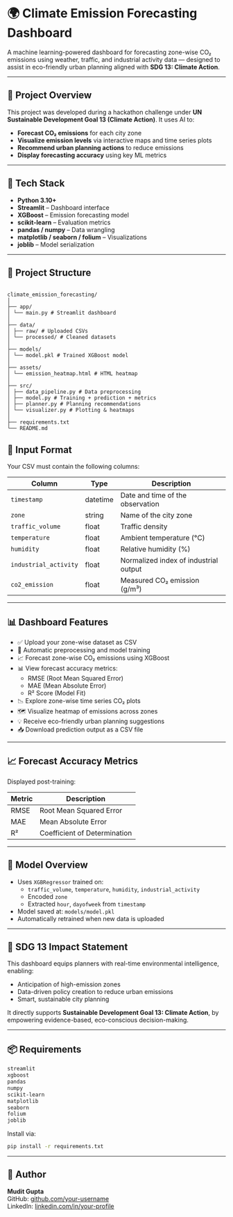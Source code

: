 # 🌍 Climate Emission Forecasting Dashboard

A machine learning-powered dashboard for forecasting zone-wise CO₂ emissions using weather, traffic, and industrial activity data — designed to assist in eco-friendly urban planning aligned with **SDG 13: Climate Action**.

---

## 📌 Project Overview

This project was developed during a hackathon challenge under **UN Sustainable Development Goal 13 (Climate Action)**. It uses AI to:

- **Forecast CO₂ emissions** for each city zone
- **Visualize emission levels** via interactive maps and time series plots
- **Recommend urban planning actions** to reduce emissions
- **Display forecasting accuracy** using key ML metrics

---

## 🧠 Tech Stack

- **Python 3.10+**
- **Streamlit** – Dashboard interface
- **XGBoost** – Emission forecasting model
- **scikit-learn** – Evaluation metrics
- **pandas / numpy** – Data wrangling
- **matplotlib / seaborn / folium** – Visualizations
- **joblib** – Model serialization

---

## 🔄 Project Structure
```

climate_emission_forecasting/
│
├── app/
│ └── main.py # Streamlit dashboard
│
├── data/
│ ├── raw/ # Uploaded CSVs
│ └── processed/ # Cleaned datasets
│
├── models/
│ └── model.pkl # Trained XGBoost model
│
├── assets/
│ └── emission_heatmap.html # HTML heatmap
│
├── src/
│ ├── data_pipeline.py # Data preprocessing
│ ├── model.py # Training + prediction + metrics
│ ├── planner.py # Planning recommendations
│ └── visualizer.py # Plotting & heatmaps
│
├── requirements.txt
└── README.md
```
## 📁 Input Format

Your CSV must contain the following columns:

| Column               | Type     | Description                              |
|----------------------|----------|------------------------------------------|
| `timestamp`          | datetime | Date and time of the observation         |
| `zone`               | string   | Name of the city zone                    |
| `traffic_volume`     | float    | Traffic density                          |
| `temperature`        | float    | Ambient temperature (°C)                 |
| `humidity`           | float    | Relative humidity (%)                    |
| `industrial_activity`| float    | Normalized index of industrial output    |
| `co2_emission`       | float    | Measured CO₂ emission (g/m³)             |

---

## 📊 Dashboard Features

- ✅ Upload your zone-wise dataset as CSV  
- 🔁 Automatic preprocessing and model training  
- 📈 Forecast zone-wise CO₂ emissions using XGBoost  
- 📊 View forecast accuracy metrics:
  - RMSE (Root Mean Squared Error)
  - MAE (Mean Absolute Error)
  - R² Score (Model Fit)
- 📉 Explore zone-wise time series CO₂ plots  
- 🗺️ Visualize heatmap of emissions across zones  
- 💡 Receive eco-friendly urban planning suggestions  
- 📥 Download prediction output as a CSV file  

---

## 📈 Forecast Accuracy Metrics

Displayed post-training:

| Metric | Description                 |
|--------|-----------------------------|
| RMSE   | Root Mean Squared Error     |
| MAE    | Mean Absolute Error         |
| R²     | Coefficient of Determination|

---

## 🧠 Model Overview

- Uses `XGBRegressor` trained on:
  - `traffic_volume`, `temperature`, `humidity`, `industrial_activity`
  - Encoded `zone`
  - Extracted `hour`, `dayofweek` from `timestamp`
- Model saved at: `models/model.pkl`
- Automatically retrained when new data is uploaded

---

## 🌱 SDG 13 Impact Statement

This dashboard equips planners with real-time environmental intelligence, enabling:
- Anticipation of high-emission zones  
- Data-driven policy creation to reduce urban emissions  
- Smart, sustainable city planning  

It directly supports **Sustainable Development Goal 13: Climate Action**, by empowering evidence-based, eco-conscious decision-making.

---

## 📦 Requirements

```bash
streamlit
xgboost
pandas
numpy
scikit-learn
matplotlib
seaborn
folium
joblib
```

Install via:

```bash
pip install -r requirements.txt
```

---

## 👤 Author

**Mudit Gupta**  
GitHub: [github.com/your-username](https://github.com/your-username)  
LinkedIn: [linkedin.com/in/your-profile](https://linkedin.com/in/your-profile)

